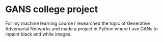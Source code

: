 # GANS college project
For my machine learning course I researched the topic of Generative Adversarial Networks
and made a project in Python where I use GANs to inpaint black and white images.
